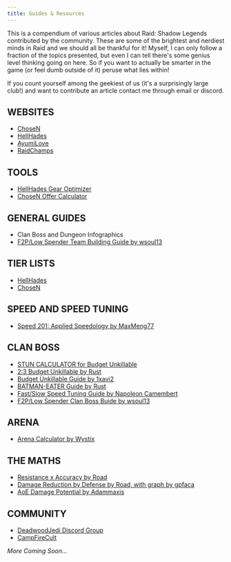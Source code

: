 ```yaml
---
title: Guides & Resources
---
```


This is a compendium of various articles about Raid: Shadow Legends contributed by the community.  These are some of the brightest and nerdiest minds in Raid and we should all be thankful for it!  Myself, I can only follow a fraction of the topics presented, but even I can tell there's some genius level thinking going on here.  So if you want to actually be smarter in the game (or feel dumb outside of it) peruse what lies within! 

If you count yourself among the geekiest of us (it's a surprisingly large club!) and want to contribute an article contact me through email or discord.

## WEBSITES
- [ChoseN](https://choflyelite.com/)
- [HellHades](https://www.hellhades.com/)
- [AyumiLove](https://ayumilove.net/raid-shadow-legends-list-of-champions-by-ranking/)
- [RaidChamps](https://raidchamps.com/)

## TOOLS​
- [HellHades Gear Optimizer](https://www.hellhades.com/membership-plans/)
- [ChoseN Offer Calculator](https://docs.google.com/spreadsheets/d/1WBhGsITv8uFjYnCCZKnt1cw0Iuq8np9vW8YR6_sIhLQ/edit#gid=0)

## GENERAL GUIDES
- Clan Boss and Dungeon Infographics
- [F2P/Low Spender Team Building Guide by wsoul13](https://www.deadwoodjedi.com/f2p-low-spender-team-building-guide)

## TIER LISTS
- [HellHades](https://www.hellhades.com/raid-shadow-legends-tier-list/)
- [ChoseN](https://docs.google.com/spreadsheets/d/1nh82R5ROEV1idhYQeujsBNM9mNEatkISdbqQYvR6ZZI/edit#gid=0)

## SPEED AND SPEED TUNING
- [Speed 201: Applied Speedology by MaxMeng77](https://www.deadwoodjedi.com/copy-of-f2p-low-spender-team-buildi-1)

## CLAN BOSS
- [STUN CALCULATOR for Budget Unkillable](https://docs.google.com/spreadsheets/d/1yJj53WjFemCwM3AyyuYcIGVWLLH_IlKcV57kFAMk3n0/edit?usp=sharing)
- [2:3 Budget Unkillable by Rust](https://www.deadwoodjedi.com/easy-unkillable-guide-by-rust)
- [Budget Unkillable Guide by 1xavi2](https://www.deadwoodjedi.com/budget-unkillable-guide-by-1xavi2)
- [BATMAN-EATER Guide by Rust](https://www.deadwoodjedi.com/batmaneater)
- [Fast/Slow Speed Tuning Guide by Napoleon Camembert](https://www.deadwoodjedi.com/fast-slow-speed-tuning-guide-by-nap)
- [F2P/Low Spender Clan Boss Buide by wsoul13](https://www.deadwoodjedi.com/copy-of-f2p-low-spender-team-buildi-2)

## ARENA
- [Arena Calculator by Wystix](https://www.deadwoodjedi.com/wystix-calculator)

## THE MATHS
- [Resistance x Accuracy by Road](https://www.deadwoodjedi.com/resistance-x-accuracy-by-road)
- [Damage Reduction by Defense by Road, with graph by gpfaca](https://www.deadwoodjedi.com/damage-reduction-by-defense-by-u-ro)
- [AoE Damage Potential by Adammaxis](https://www.deadwoodjedi.com/aoe-damage-potential-by-adammaxis)

## COMMUNITY
- [DeadwoodJedi Discord Group](https://discord.gg/xGreJuH)
- [CampFireCult](https://discord.gg/heePfNuhMv)

*More Coming Soon...*